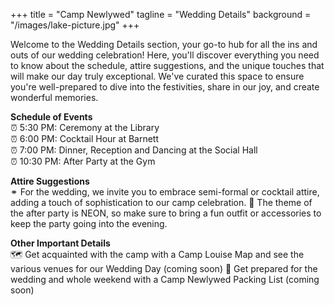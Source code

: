 +++
title = "Camp Newlywed"
tagline = "Wedding Details" 
background = "/images/lake-picture.jpg" 
+++

Welcome to the Wedding Details section, your go-to hub for all the ins and outs of our wedding celebration! Here, you'll discover everything you need to know about the schedule, attire suggestions, and the unique touches that will make our day truly exceptional. We've curated this space to ensure you're well-prepared to dive into the festivities, share in our joy, and create wonderful memories.  

**Schedule of Events**  
&#9200; 5:30 PM: Ceremony at the Library  
&#9200; 6:00 PM: Cocktail Hour at Barnett  
&#9200; 7:00 PM: Dinner, Reception and Dancing at the Social Hall  
&#9200; 10:30 PM: After Party at the Gym  

**Attire Suggestions**  
&#9901; For the wedding, we invite you to embrace semi-formal or cocktail attire, adding a touch of sophistication to our camp celebration.
&#127881; The theme of the after party is NEON, so make sure to bring a fun outfit or accessories to keep the party going into the evening.

**Other Important Details**  
&#128506; Get acquainted with the camp with a Camp Louise Map and see the various venues for our Wedding Day (coming soon)
&#128169; Get prepared for the wedding and whole weekend with a Camp Newlywed Packing List (coming soon)

